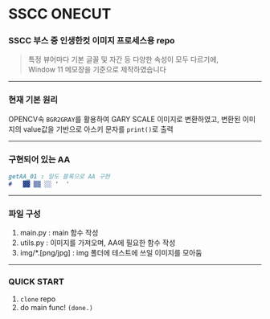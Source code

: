 # SSCC ONECUT

### SSCC 부스 중 인생한컷 이미지 프로세스용 repo
> 특정 뷰어마다 기본 글꼴 및 자간 등 다양한 속성이 모두 다르기에,  
> Window 11 메모장을 기준으로 제작하였습니다

---

### 현재 기본 원리  

OPENCV속 `BGR2GRAY`를 활용하여 GARY SCALE 이미지로 변환하였고,
변환된 이미지의 value값을 기반으로 아스키 문자를 `print()`로 출력

---

### 구현되어 있는 AA  
```markdown
getAA_01 : 밀도 블록으로 AA 구현
#   ▓▓ ▒▒ ░░ '  '
```

---

### 파일 구성
1. main.py : main 함수 작성
2. utils.py : 이미지를 가져오며, AA에 필요한 함수 작성
3. img/*.[png/jpg] : img 폴더에 테스트에 쓰일 이미지를 모아둠


--- 

### QUICK START
1. `clone` repo
2. do main func!   `(done.)`